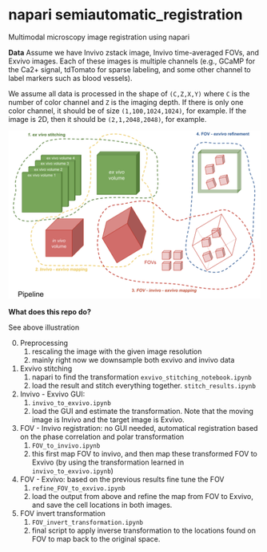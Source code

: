 

# napari semiautomatic_registration
Multimodal microscopy image registration using napari

**Data**
Assume we have Invivo zstack image, Invivo time-averaged FOVs, and Exvivo images. Each of these images is multiple channels (e.g., GCaMP for the Ca2+ signal, tdTomato for sparse labeling, and some other channel to label markers such as blood vessels). 

We assume all data is processed in the shape of `(C,Z,X,Y)` where `C` is the number of color channel and `Z` is the imaging depth. If there is only one color channel, it should be of size `(1,100,1024,1024)`, for example. If the image is 2D, then it should be `(2,1,2048,2048)`, for example. 


<img src="pipeline.png" alt="foo" width="600"/>

**What does this repo do?**

See above illustration

0. Preprocessing
    1. rescaling the image with the given image resolution 
    2. mainly right now we downsample both exvivo and invivo data
1. Exvivo stitching 
    1. napari to find the transformation `exvivo_stitching_notebook.ipynb`
    2. load the result and stitch everything together. `stitch_results.ipynb`
2. Invivo - Exvivo GUI:
    1. `invivo_to_exvivo.ipynb`
    2. load the GUI and estimate the transformation. Note that the moving image is Invivo and the target image is Exvivo.
3. FOV - Invivo registration: no GUI needed, automatical registration based on the phase correlation and polar transformation
    1. `FOV_to_invivo.ipynb`
    2. this first map FOV to invivo, and then map these transformed FOV to Exvivo (by using the transformation learned in `invivo_to_exvivo.ipynb`)
4. FOV - Exvivo: based on the previous results fine tune the FOV
    1. `refine_FOV_to_exvivo.ipynb`
    2. load the output from above and refine the map from FOV to Exvivo, and save the cell locations in both images.
5. FOV invert transformation 
    1. `FOV_invert_transformation.ipynb`
    2. final script to apply inverse transformation to the locations found on FOV to map back to the original space. 


